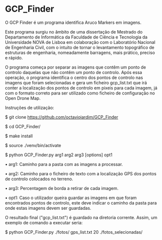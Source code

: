 # GCP_Finder 
O GCP Finder é um programa identifica Aruco Markers em imagens.

Este programa surgiu no âmbito de uma dissertação de Mestrado do Departamento de Informática da Faculdade de Ciência e Tecnologia da Universidade NOVA de Lisboa em colaboração com o Laboratório Nacional de Engenharia Civil, com o intuito de tornar o levantamento topográfico de estruturas de engenharia, nomeadamente barragens, mais prático, preciso e rápido.


O programa começa por separar as imagens que contêm um ponto de controlo daquelas que nâo contêm um ponto de controlo. Após essa operação, o programa 
identifica o centro dos pontos de controlo nas imagens que foram selecionadas e gera um ficheiro gcp_list.txt que irá conter a localização dos pontos de controlo em pixeis para cada imagem, já com o formato correto para ser utilizado como ficheiro de configuração no Open Drone Map.

Instruções de utilização:

$ git clone https://github.com/octaviojardim/GCP_Finder

$ cd GCP_Finder/

$ make install

$ source ./venv/bin/activate

$ python GCP_Finder.py arg1 arg2 arg3 [options] opt1

• arg1: Caminho para a pasta com as imagens a processar.

• arg2: Caminho para o ficheiro de texto com a localização GPS dos pontos de controlo
colocados no terreno.

• arg3: Percentagem de borda a retirar de cada imagem.

• opt1: Caso o utilizador queira guardar as imagens em que foram encontrados pontos
de controlo, este deve indicar o caminho da pasta para onde estas imagens devem
ser guardadas.

O resultado final ("gcp_list.txt") é guardado na diretoria corrente. Assim, um exemplo
de comando a executar seria:

$ python GCP_Finder.py ./fotos/ gps_list.txt 20 ./fotos_selecionadas/
